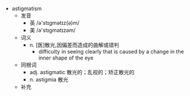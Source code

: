 - astigmatism
  - 发音
    - 英 /ə'stɪgmətɪz(ə)m/
    - 美 /ə'stɪɡmətɪzəm/
  - 词义
    - n. [医]散光,因偏差而造成的曲解或错判
      - difficulty in seeing clearly that is caused by a change in the inner shape of the eye
  - 同根词
    - adj. astigmatic 散光的；乱视的；矫正散光的
    - n. astigmia 散光
  - 补充